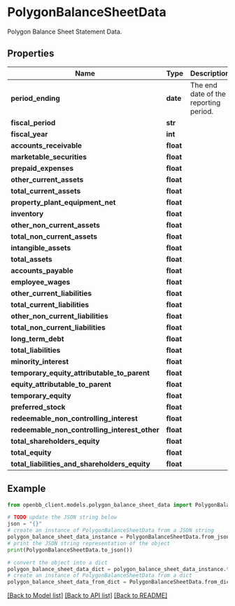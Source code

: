 # PolygonBalanceSheetData

Polygon Balance Sheet Statement Data.

## Properties

Name | Type | Description | Notes
------------ | ------------- | ------------- | -------------
**period_ending** | **date** | The end date of the reporting period. | 
**fiscal_period** | **str** |  | [optional] 
**fiscal_year** | **int** |  | [optional] 
**accounts_receivable** | **float** |  | [optional] 
**marketable_securities** | **float** |  | [optional] 
**prepaid_expenses** | **float** |  | [optional] 
**other_current_assets** | **float** |  | [optional] 
**total_current_assets** | **float** |  | [optional] 
**property_plant_equipment_net** | **float** |  | [optional] 
**inventory** | **float** |  | [optional] 
**other_non_current_assets** | **float** |  | [optional] 
**total_non_current_assets** | **float** |  | [optional] 
**intangible_assets** | **float** |  | [optional] 
**total_assets** | **float** |  | [optional] 
**accounts_payable** | **float** |  | [optional] 
**employee_wages** | **float** |  | [optional] 
**other_current_liabilities** | **float** |  | [optional] 
**total_current_liabilities** | **float** |  | [optional] 
**other_non_current_liabilities** | **float** |  | [optional] 
**total_non_current_liabilities** | **float** |  | [optional] 
**long_term_debt** | **float** |  | [optional] 
**total_liabilities** | **float** |  | [optional] 
**minority_interest** | **float** |  | [optional] 
**temporary_equity_attributable_to_parent** | **float** |  | [optional] 
**equity_attributable_to_parent** | **float** |  | [optional] 
**temporary_equity** | **float** |  | [optional] 
**preferred_stock** | **float** |  | [optional] 
**redeemable_non_controlling_interest** | **float** |  | [optional] 
**redeemable_non_controlling_interest_other** | **float** |  | [optional] 
**total_shareholders_equity** | **float** |  | [optional] 
**total_equity** | **float** |  | [optional] 
**total_liabilities_and_shareholders_equity** | **float** |  | [optional] 

## Example

```python
from openbb_client.models.polygon_balance_sheet_data import PolygonBalanceSheetData

# TODO update the JSON string below
json = "{}"
# create an instance of PolygonBalanceSheetData from a JSON string
polygon_balance_sheet_data_instance = PolygonBalanceSheetData.from_json(json)
# print the JSON string representation of the object
print(PolygonBalanceSheetData.to_json())

# convert the object into a dict
polygon_balance_sheet_data_dict = polygon_balance_sheet_data_instance.to_dict()
# create an instance of PolygonBalanceSheetData from a dict
polygon_balance_sheet_data_from_dict = PolygonBalanceSheetData.from_dict(polygon_balance_sheet_data_dict)
```
[[Back to Model list]](../README.md#documentation-for-models) [[Back to API list]](../README.md#documentation-for-api-endpoints) [[Back to README]](../README.md)



